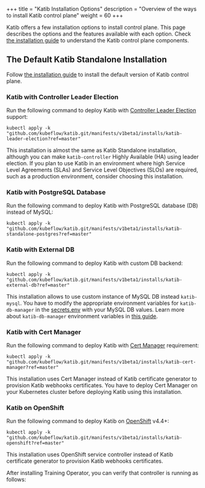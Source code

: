 +++
title = "Katib Installation Options"
description = "Overview of the ways to install Katib control plane"
weight = 60
+++

Katib offers a few installation options to install control plane. This page describes the options
and the features available with each option. Check
[the installation guide](/docs/components/katib/installation/#katib-control-plane-components) to
understand the Katib control plane components.

## The Default Katib Standalone Installation

Follow [the installation guide](/docs/components/katib/installation/#installing-katib) to install
the default version of Katib control plane.

### Katib with Controller Leader Election

Run the following command to deploy Katib with
[Controller Leader Election](https://kubernetes.io/blog/2016/01/simple-leader-election-with-kubernetes/) support:

```shell
kubectl apply -k "github.com/kubeflow/katib.git/manifests/v1beta1/installs/katib-leader-election?ref=master"
```

This installation is almost the same as Katib Standalone installation, although you can make
`katib-controller` Highly Available (HA) using leader election. If you plan to use Katib in an
environment where high Service Level Agreements (SLAs) and Service Level Objectives (SLOs)
are required, such as a production environment, consider choosing this installation.

### Katib with PostgreSQL Database

Run the following command to deploy Katib with PostgreSQL database (DB) instead of MySQL:

```shell
kubectl apply -k "github.com/kubeflow/katib.git/manifests/v1beta1/installs/katib-standalone-postgres?ref=master"
```

### Katib with External DB

Run the following command to deploy Katib with custom DB backend:

```shell
kubectl apply -k "github.com/kubeflow/katib.git/manifests/v1beta1/installs/katib-external-db?ref=master"
```

This installation allows to use custom instance of MySQL DB instead `katib-mysql`.
You have to modify the appropriate environment variables for `katib-db-manager` in the
[secrets.env](https://github.com/kubeflow/katib/blob/ea46a7f2b73b2d316b6b7619f99eb440ede1909b/manifests/v1beta1/installs/katib-external-db/secrets.env)
with your MySQL DB values. Learn more about `katib-db-manager` environment variables in
[this guide](/docs/components/katib/env-variables/#katib-db-manager).

### Katib with Cert Manager

Run the following command to deploy Katib with [Cert Manager](https://cert-manager.io/docs/releases/)
requirement:

```shell
kubectl apply -k "github.com/kubeflow/katib.git/manifests/v1beta1/installs/katib-cert-manager?ref=master"
```

This installation uses Cert Manager instead of Katib certificate generator to provision Katib
webhooks certificates. You have to deploy Cert Manager on your Kubernetes cluster before
deploying Katib using this installation.

### Katib on OpenShift

Run the following command to deploy Katib on [OpenShift](https://docs.openshift.com/) v4.4+:

```
kubectl apply -k "github.com/kubeflow/katib.git/manifests/v1beta1/installs/katib-openshift?ref=master"
```

This installation uses OpenShift service controller instead of Katib certificate generator to
provision Katib webhooks certificates.

After installing Training Operator, you can verify that controller is running as follows:
